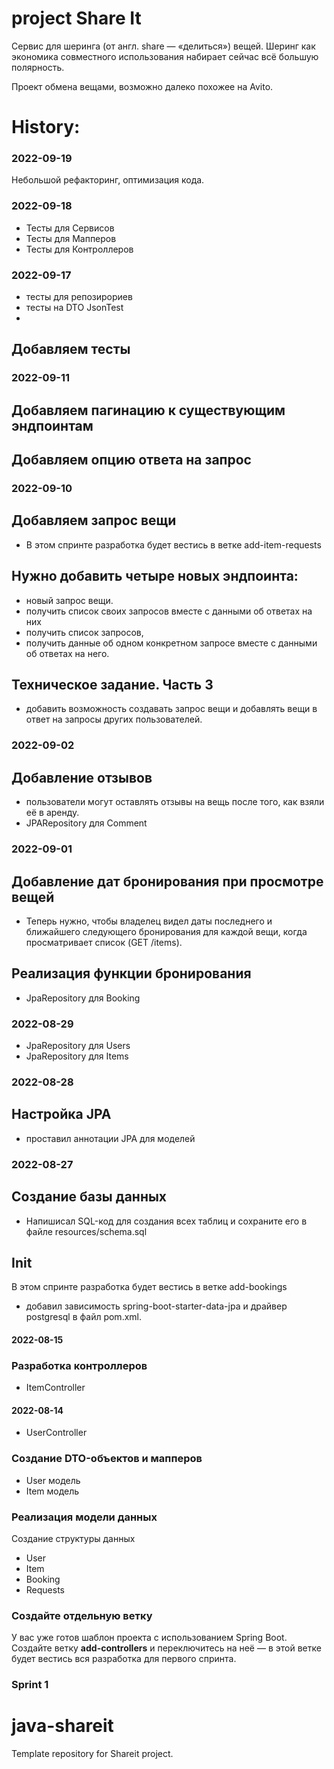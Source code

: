 # project Share It

Сервис для шеринга (от англ. share — «делиться») вещей.
Шеринг как экономика совместного использования набирает сейчас всё большую полярность.

Проект обмена вещами, возможно далеко похожее на Avito.

# History:

### 2022-09-19
Небольшой рефакторинг, оптимизация кода.
### 2022-09-18
- Тесты для Сервисов
- Тесты для Мапперов
- Тесты для Контроллеров
### 2022-09-17
- тесты для репозирориев
- тесты на DTO JsonTest
- 
## Добавляем тесты

### 2022-09-11
## Добавляем пагинацию к существующим эндпоинтам

## Добавляем опцию ответа на запрос

### 2022-09-10
## Добавляем запрос вещи
- В этом спринте разработка будет вестись в ветке add-item-requests

## Нужно добавить четыре новых эндпоинта:
- новый запрос вещи.
- получить список своих запросов вместе с данными об ответах на них
- получить список запросов,
- получить данные об одном конкретном запросе вместе с данными об ответах на него.

## Техническое задание. Часть 3
- добавить возможность создавать запрос вещи и добавлять вещи в ответ на запросы других пользователей.


### 2022-09-02
## Добавление отзывов
- пользователи могут оставлять отзывы на вещь после того, как взяли её в аренду.
- JPARepository для Comment

### 2022-09-01
## Добавление дат бронирования при просмотре вещей
- Теперь нужно, чтобы владелец видел даты последнего и ближайшего следующего бронирования для каждой вещи, когда просматривает список (GET /items).

## Реализация функции бронирования
- JpaRepository для Booking

### 2022-08-29
- JpaRepository для Users
- JpaRepository для Items

### 2022-08-28
## Настройка JPA
- проставил аннотации JPA для моделей

### 2022-08-27
## Создание базы данных

- Напишисал SQL-код для создания всех таблиц и сохраните его в файле resources/schema.sql

## Init
В этом спринте разработка будет вестись в ветке add-bookings
- добавил зависимость spring-boot-starter-data-jpa и драйвер postgresql в файл pom.xml.

#### 2022-08-15
### Разработка контроллеров

- ItemController
#### 2022-08-14
- UserController

### Создание DTO-объектов и мапперов

- User модель
- Item модель

### Реализация модели данных

Создание структуры данных

- User
- Item
- Booking
- Requests

### Создайте отдельную ветку

У вас уже готов шаблон проекта с использованием Spring Boot. Создайте ветку **add-controllers** и
переключитесь на неё — в этой ветке будет вестись вся разработка для первого спринта.

### Sprint 1

# java-shareit

Template repository for Shareit project.
